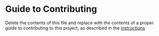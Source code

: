 # Guide to Contributing
Delete the contents of this file and replace with the contents of a proper guide to contributing to this project, as described in the [instructions](./instructions.md)
